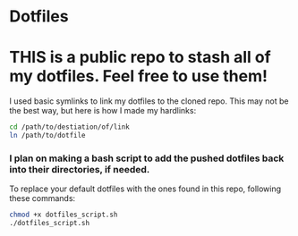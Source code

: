 # Dotfiles

# THIS is a public repo to stash all of my dotfiles. Feel free to use them!
I used basic symlinks to link my dotfiles to the cloned repo.
This may not be the best way, but here is how I made my hardlinks:
```bash
cd /path/to/destiation/of/link
ln /path/to/dotfile
```
### I plan on making a bash script to add the pushed dotfiles back into their directories, if needed.

To replace your default dotfiles with the ones found in this repo, following these commands:
```bash
chmod +x dotfiles_script.sh
./dotfiles_script.sh
```
